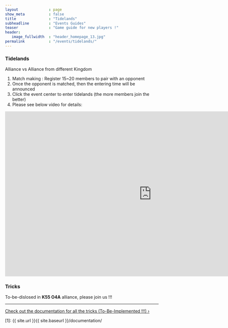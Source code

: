 ```yaml
---
layout              : page
show_meta           : false
title               : "Tidelands"
subheadline         : "Events Guides"
teaser              : "Game guide for new players !"
header:
   image_fullwidth  : "header_homepage_13.jpg"
permalink           : "/events/tidelands/"
---
```

### Tidelands
Alliance vs Alliance from different Kingdom
1. Match making : Register 15~20 members to pair with an opponent
2. Once the opponent is matched, then the entering time will be announced
3. Click the event center to enter tidelands (the more members join the better)
4. Please see below video for details:
<iframe width="960" height="540" src="https://www.youtube.com/embed/EtbQdr0v1CE" title="Misty Continent - Completely Broken event - Tidelands  [Eng Version]" frameborder="0" allow="accelerometer; autoplay; clipboard-write; encrypted-media; gyroscope; picture-in-picture; web-share" allowfullscreen></iframe>

### Tricks
To-be-dislosed in **K55 O4A** alliance, please join us !!!

---
<a class="radius button small" href="{{ site.url }}{{ site.baseurl }}/documentation/">Check out the documentation for all the tricks (To-Be-Implemented !!!) ›</a>


 [1]: {{ site.url }}{{ site.baseurl }}/documentation/
